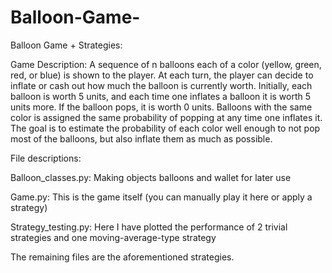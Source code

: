 # Balloon-Game-
Balloon Game + Strategies:

Game Description:
A sequence of n balloons each of a color (yellow, green, red, or blue) is shown to the player. At each turn, the player can decide to inflate or cash out how much the balloon is currently worth. Initially, each balloon is worth 5 units, and each time one inflates a balloon it is worth 5 units more. If the balloon pops, it is worth 0 units. Balloons with the same color is assigned the same probability of popping at any time one inflates it. The goal is to estimate the probability of each color well enough to not pop most of the balloons, but also inflate them as much as possible. 

File descriptions:

Balloon_classes.py: Making objects balloons and wallet for later use

Game.py: This is the game itself (you can manually play it here or apply a strategy)

Strategy_testing.py: Here I have plotted the performance of 2 trivial strategies and one moving-average-type strategy

The remaining files are the aforementioned strategies.
